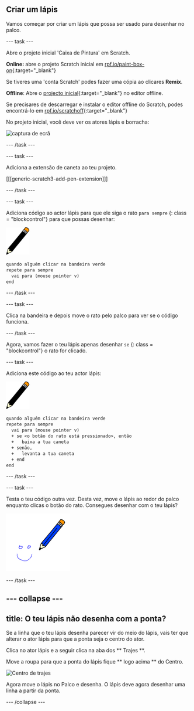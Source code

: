 ## Criar um lápis

Vamos começar por criar um lápis que possa ser usado para desenhar no palco.

\--- task \---

Abre o projeto inicial 'Caixa de Pintura' em Scratch.

**Online:** abre o projeto Scratch inicial em [rpf.io/paint-box-on](http://rpf.io/paint-box-on){:target="_blank"}

Se tiveres uma 'conta Scratch' podes fazer uma cópia ao clicares **Remix**.

**Offline**: Abre o [projecto inicial](http://rpf.io/p/en/paint-box-go){:target="_blank"} no editor offline.

Se precisares de descarregar e instalar o editor offline do Scratch, podes encontrá-lo em [rpf.io/scratchoff](http://rpf.io/scratchoff){:target="_blank"}

No projeto inicial, você deve ver os atores lápis e borracha:

![captura de ecrã](images/paint-starter.png)

\--- /task \---

\--- task \---

Adiciona a extensão de caneta ao teu projeto.

[[[generic-scratch3-add-pen-extension]]]

\--- /task \---

\--- task \---

Adiciona código ao actor lápis para que ele siga o rato ` para sempre ` {: class = "blockcontrol"} para que possas desenhar:

![lápis](images/pencil.png)

```blocks3
quando alguém clicar na bandeira verde
repete para sempre 
  vai para (mouse pointer v)
end
```

\--- /task \---

\--- task \---

Clica na bandeira e depois move o rato pelo palco para ver se o código funciona.

\--- /task \---

Agora, vamos fazer o teu lápis apenas desenhar ` se ` {: class = "blockcontrol"} o rato for clicado.

\--- task \---

Adiciona este código ao teu actor lápis:

![lápis](images/pencil.png)

```blocks3
quando alguém clicar na bandeira verde
repete para sempre 
  vai para (mouse pointer v)
  + se <o botão do rato está pressionado>, então 
  +   baixa a tua caneta
  + senão, 
  +   levanta a tua caneta
  + end
end
```

\--- /task \---

\--- task \---

Testa o teu código outra vez. Desta vez, move o lápis ao redor do palco enquanto clicas o botão do rato. Consegues desenhar com o teu lápis?

![captura de ecrã](images/paint-draw.png)

\--- /task \---

## \--- collapse \---

## title: O teu lápis não desenha com a ponta?

Se a linha que o teu lápis desenha parecer vir do meio do lápis, vais ter que alterar o ator lápis para que a ponta seja o centro do ator.

Clica no ator lápis e a seguir clica na aba dos ** Trajes **.

Move a roupa para que a ponta do lápis fique ** logo acima ** do Centro.

![Centro de trajes](images/costume-center-annotated.png)

Agora move o lápis no Palco e desenha. O lápis deve agora desenhar uma linha a partir da ponta.

\--- /collapse \---